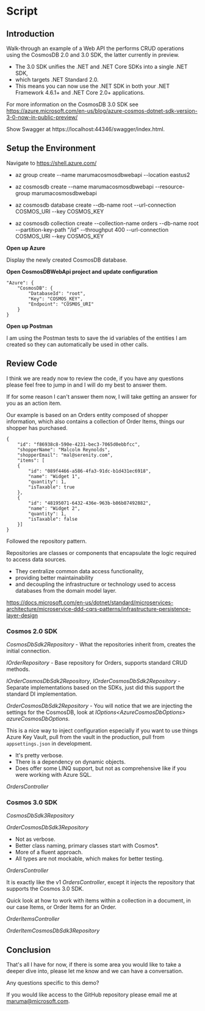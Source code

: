 
# Script #

## Introduction ##

Walk-through an example of a Web API the performs CRUD operations using the CosmosDB 2.0 and 3.0 SDK, the latter currently in preview.
- The 3.0 SDK unifies the .NET and .NET Core SDKs into a single .NET SDK,
- which targets .NET Standard 2.0.
- This means you can now use the .NET SDK in both your .NET Framework 4.6.1+ and .NET Core 2.0+ applications.

For more information on the CosmosDB 3.0 SDK see
https://azure.microsoft.com/en-us/blog/azure-cosmos-dotnet-sdk-version-3-0-now-in-public-preview/

Show Swagger at https://localhost:44346/swagger/index.html.

## Setup the Environment ##

Navigate to https://shell.azure.com/

- az group create --name marumacosmosdbwebapi --location eastus2

- az cosmosdb create --name marumacosmosdbwebapi --resource-group marumacosmosdbwebapi

- az cosmosdb database create --db-name root --url-connection COSMOS_URI --key COSMOS_KEY

- az cosmosdb collection create --collection-name orders --db-name root --partition-key-path "/id" --throughput 400 --url-connection COSMOS_URI --key COSMOS_KEY

**Open up Azure**

Display the newly created CosmosDB database.

**Open CosmosDBWebApi project and update configuration**

```
"Azure": {
    "CosmosDB": {
        "DatabaseId": "root",
        "Key": "COSMOS_KEY",
        "Endpoint": "COSMOS_URI"
    }
}
``` 

**Open up Postman**

I am using the Postman tests to save the id variables of the entities I am created so they can automatically be used in other calls.

## Review Code ##

I think we are ready now to review the code, if you have any questions please feel free to jump in and I will do my best to answer them.

If for some reason I can't answer them now, I will take getting an answer for you as an action item.

Our example is based on an Orders entity composed of shopper information, which also contains a collection of Order Items, things our shopper has purchased. 

```
{
    "id": "f86938c8-590e-4231-bec3-7065d0ebbfcc",
    "shopperName": "Malcolm Reynolds",
    "shopperEmail": "mal@serenity.com",
    "items": [
    {
        "id": "089f4466-a586-4fa3-91dc-b1d431ec6918",
        "name": "Widget 1",
        "quantity": 1,
        "isTaxable": true
    },
    {
        "id": "48195071-6432-436e-963b-b86b87492882",
        "name": "Widget 2",
        "quantity": 1,
        "isTaxable": false
    }]
}
```
Followed the repository pattern.

Repositories are classes or components that encapsulate the logic required to access data sources.

- They centralize common data access functionality,
- providing better maintainability
- and decoupling the infrastructure or technology used to access databases from the domain model layer.

https://docs.microsoft.com/en-us/dotnet/standard/microservices-architecture/microservice-ddd-cqrs-patterns/infrastructure-persistence-layer-design

### Cosmos 2.0 SDK ###

*CosmosDbSdk2Repository* - What the repositories inherit from, creates the initial connection.

*IOrderRepository* - Base repository for Orders, supports standard CRUD methods.

*IOrderCosmosDbSdk2Repository*, *IOrderCosmosDbSdk2Repository* - Separate implementations based on the SDKs, just did this support the standard DI implementation.

*OrderCosmosDbSdk2Repository* - You will notice that we are injecting the settings for the CosmosDB, look at *IOptions&lt;AzureCosmosDbOptions&gt; azureCosmosDbOptions*.

This is a nice way to inject configuration especially if you want to use things Azure Key Vault, pull from the vault in the production, pull from `appsettings.json` in development.

- It's pretty verbose.
- There is a dependency on dynamic objects.
- Does offer some LINQ support, but not as comprehensive like if you were working with Azure SQL.

*OrdersController*

### Cosmos 3.0 SDK ###

*CosmosDbSdk3Repository*

*OrderCosmosDbSdk3Repository*

- Not as verbose.
- Better class naming, primary classes start with Cosmos*.
- More of a fluent approach.
- All types are not mockable, which makes for better testing.

*OrdersController*

It is exactly like the v1 *OrdersController*, except it injects the repository that supports the Cosmos 3.0 SDK.

Quick look at how to work with items within a collection in a document, in our case Items, or Order Items for an Order.

*OrderItemsController*

*OrderItemCosmosDbSdk3Repository*

## Conclusion ## 

That's all I have for now, if there is some area you would like to take a deeper dive into, please let me know and we can have a conversation.

Any questions specific to this demo?

If you would like access to the GitHub repository please email me at [maruma@microsoft.com](http://mailto:maruma@microsoft.com).